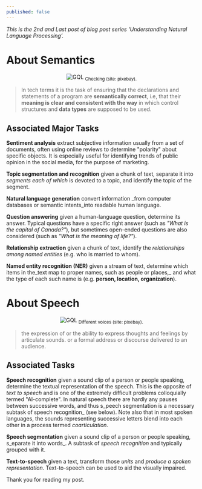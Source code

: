 ```yaml
---
published: false
---
```

_This is the 2nd and Last post of blog post series ‘Understanding Natural Language Processing’._

# About Semantics

<center>
<img src="{{site.baseurl}}/assets/images/check.jpg" alt="GQL">
<sub> Checking (site: pixebay).</sub>
</center>


> In tech terms it is the task of ensuring that the declarations and statements of a program are **semantically correct**, i.e, that their **meaning is clear and consistent with the way** in which control structures and **data types** are supposed to be used.

## Associated Major Tasks

**Sentiment analysis** extract subjective information usually from a set of documents, often using online reviews to determine "polarity" about specific objects. It is especially useful for identifying trends of public opinion in the social media, for the purpose of marketing.

**Topic segmentation and recognition** given a chunk of text, separate it into _segments each of which_ is devoted to a topic, and identify the topic of the segment.

**Natural language generation** convert information _from computer databases or semantic intents_into readable human language.

**Question answering** given a human-language question, determine its answer. Typical questions have a specific right answer (such as _"What is the capital of Canada?"_), but sometimes open-ended questions are also considered (such as _"What is the meaning of life?"_).

**Relationship extraction** given a chunk of text, identify the _relationships among named entities_ (e.g. who is married to whom).

**Named entity recognition (NER)** given a stream of text, determine which items in the_text map to proper names, such as people or places,_ and what the type of each such name is (e.g. **person, location, organization**).

# About Speech

<center>
<img src="{{site.baseurl}}/assets/images/speech.jpg" alt="GQL">
<sub> Different voices (site: pixebay).</sub>
</center>


> the expression of or the ability to express thoughts and feelings by articulate sounds.
                                        or
               a formal address or discourse delivered to an audience.
               
## Associated Tasks

**Speech recognition** given a sound clip of a person or people speaking, determine the textual representation of the speech. This is the opposite of _text to speech_ and is one of the extremely difficult problems colloquially termed "AI-complete". In natural speech there are hardly any pauses between successive words, and thus s_peech segmentation is a necessary subtask of speech recognition_ (see below). Note also that in most spoken languages, the sounds representing successive letters blend into each other in a process termed _coarticulation_.

**Speech segmentation** given a sound clip of a person or people speaking, s_eparate it into words_. A subtask of _speech recognition_ and typically grouped with it.

**Text-to-speech** given a text, transform those _units_ and _produce a spoken representation_. Text-to-speech can be used to aid the visually impaired.

Thank you for reading my post.


